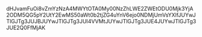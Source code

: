 dHJvamFuOi8vZmYzNzA4MWYtOTA0My00NzZhLWE2ZWEtODU0Mjk3YjA2ODM5QG5pY2UtY2EwMS50aWt0b2tjZG4uYnV6ejo0NDMjUmVsYXlfJUYwJTlGJTg3JUJBJUYwJTlGJTg3JUI4VVMtJUYwJTlGJTg3JUE4JUYwJTlGJTg3JUE2Q0FfMjAK